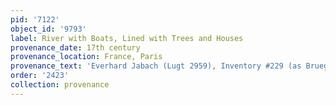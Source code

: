 ```yaml
---
pid: '7122'
object_id: '9793'
label: River with Boats, Lined with Trees and Houses
provenance_date: 17th century
provenance_location: France, Paris
provenance_text: 'Everhard Jabach (Lugt 2959), Inventory #229 (as Brueghel le Jeune'
order: '2423'
collection: provenance
---
```

